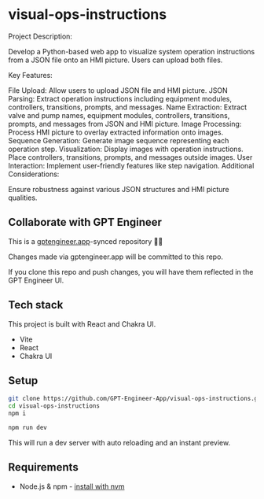 # visual-ops-instructions

Project Description:

Develop a Python-based web app to visualize system operation instructions from a JSON file onto an HMI picture. Users can upload both files.

Key Features:

File Upload: Allow users to upload JSON file and HMI picture.
JSON Parsing: Extract operation instructions including equipment modules, controllers, transitions, prompts, and messages.
Name Extraction: Extract valve and pump names, equipment modules, controllers, transitions, prompts, and messages from JSON and HMI picture.
Image Processing: Process HMI picture to overlay extracted information onto images.
Sequence Generation: Generate image sequence representing each operation step.
Visualization: Display images with operation instructions. Place controllers, transitions, prompts, and messages outside images.
User Interaction: Implement user-friendly features like step navigation.
Additional Considerations:

Ensure robustness against various JSON structures and HMI picture qualities.

## Collaborate with GPT Engineer

This is a [gptengineer.app](https://gptengineer.app)-synced repository 🌟🤖

Changes made via gptengineer.app will be committed to this repo.

If you clone this repo and push changes, you will have them reflected in the GPT Engineer UI.

## Tech stack

This project is built with React and Chakra UI.

- Vite
- React
- Chakra UI

## Setup

```sh
git clone https://github.com/GPT-Engineer-App/visual-ops-instructions.git
cd visual-ops-instructions
npm i
```

```sh
npm run dev
```

This will run a dev server with auto reloading and an instant preview.

## Requirements

- Node.js & npm - [install with nvm](https://github.com/nvm-sh/nvm#installing-and-updating)
